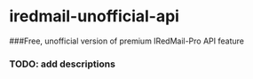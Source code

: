 # iredmail-unofficial-api
###Free, unofficial version of premium IRedMail-Pro API feature

### TODO: add descriptions
